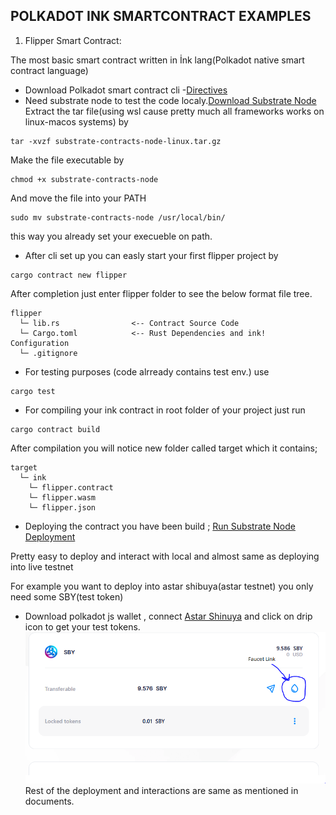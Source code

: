 ## POLKADOT INK SMARTCONTRACT EXAMPLES

 1. Flipper Smart Contract:

  The most basic smart contract written in İnk lang(Polkadot native smart contract language)

  - Download Polkadot smart contract cli -[Directives](https://github.com/use-ink/cargo-contract)
  - Need substrate node to test the code localy.[Download Substrate Node](https://github.com/paritytech/substrate-contracts-node/releases)
  Extract the tar file(using wsl cause pretty much all frameworks works on linux-macos systems)
  by
  ```
  tar -xvzf substrate-contracts-node-linux.tar.gz

  ```
  Make the file executable by 
  ```
  chmod +x substrate-contracts-node

  ```
And move the file into your PATH
```
sudo mv substrate-contracts-node /usr/local/bin/
```
this way you already set your execueble on path.

- After cli set up you can easly start your first flipper project by 
```
cargo contract new flipper
``` 
After completion just enter flipper folder to see the below format file tree.
```
flipper
  └─ lib.rs                <-- Contract Source Code
  └─ Cargo.toml            <-- Rust Dependencies and ink! Configuration
  └─ .gitignore
```

- For testing purposes (code alrready contains test env.)
use 
```
cargo test
```

- For compiling your ink contract in root folder of your project just run 
```
cargo contract build
```

After compilation you will notice new folder called target which it contains;
```
target
  └─ ink
    └─ flipper.contract
    └─ flipper.wasm
    └─ flipper.json
```
- Deploying the contract you have been build ;
[Run Substrate Node](https://use.ink/docs/v5/getting-started/running-substrate)
[Deployment](https://use.ink/docs/v5/getting-started/deploy-your-contract)

Pretty easy to deploy and interact with local and almost same as deploying into live testnet 

For example you want to deploy into astar shibuya(astar testnet) you only need some SBY(test token)

- Download polkadot js wallet , connect [Astar Shinuya](https://portal.astar.network/shibuya-testnet/assets) and click on drip icon to get your test tokens.
![Testnet Faucet](info-images/astar_testnet.PNG)
Rest of the deployment and interactions are same as mentioned in documents.
